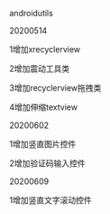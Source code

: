 androidutils

20200514

1增加xrecyclerview

2增加震动工具类

3增加recyclerview拖拽类

4增加伸缩textview

20200602

1增加竖直图片控件

2增加验证码输入控件


20200609

1增加竖直文字滚动控件

